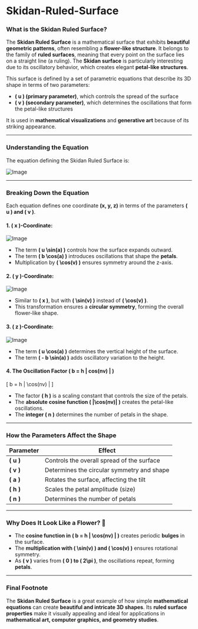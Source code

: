 # Skidan-Ruled-Surface

### **What is the Skidan Ruled Surface?**
The **Skidan Ruled Surface** is a mathematical surface that exhibits **beautiful geometric patterns**, often resembling a **flower-like structure**. It belongs to the family of **ruled surfaces**, meaning that every point on the surface lies on a straight line (a ruling). The **Skidan surface** is particularly interesting due to its oscillatory behavior, which creates elegant **petal-like structures**.

This surface is defined by a set of parametric equations that describe its 3D shape in terms of two parameters:  
- **\( u \) (primary parameter)**, which controls the spread of the surface  
- **\( v \) (secondary parameter)**, which determines the oscillations that form the petal-like structures  

It is used in **mathematical visualizations** and **generative art** because of its striking appearance.

---

### **Understanding the Equation**

The equation defining the Skidan Ruled Surface is:

![Image](https://github.com/user-attachments/assets/f5de2ac6-d617-45ef-a426-38e9d57f382c)

---

### **Breaking Down the Equation**
Each equation defines one coordinate **(x, y, z)** in terms of the parameters **\( u \) and \( v \)**.

#### **1. \( x \)-Coordinate:**

![Image](https://github.com/user-attachments/assets/b64e36b1-b0f0-45da-9a49-1673664047f7)


- The term **\( u \sin(a) \)** controls how the surface expands outward.
- The term **\( b \cos(a) \)** introduces oscillations that shape the **petals**.
- Multiplication by **\( \cos(v) \)** ensures symmetry around the z-axis.

#### **2. \( y \)-Coordinate:**

![Image](https://github.com/user-attachments/assets/378ec74f-fa3b-4784-9650-5942b39d90f1)


- Similar to **\( x \)**, but with **\( \sin(v) \)** instead of **\( \cos(v) \)**.
- This transformation ensures a **circular symmetry**, forming the overall flower-like shape.

#### **3. \( z \)-Coordinate:**

![Image](https://github.com/user-attachments/assets/18664322-924c-45db-b0d4-bdebf7e7f710)


- The term **\( u \cos(a) \)** determines the vertical height of the surface.
- The term **\( - b \sin(a) \)** adds oscillatory variation to the height.

#### **4. The Oscillation Factor \( b = h | cos(nv) | \)**
\[
b = h | \cos(nv) |
\]
- The factor **\( h \)** is a scaling constant that controls the size of the petals.
- The **absolute cosine function \( |\cos(nv)| \)** creates the petal-like oscillations.
- The **integer \( n \)** determines the number of petals in the shape.

---

### **How the Parameters Affect the Shape**
| Parameter | Effect |
|-----------|--------|
| **\( u \)** | Controls the overall spread of the surface |
| **\( v \)** | Determines the circular symmetry and shape |
| **\( a \)** | Rotates the surface, affecting the tilt |
| **\( h \)** | Scales the petal amplitude (size) |
| **\( n \)** | Determines the number of petals |

---

### **Why Does It Look Like a Flower? 🌸**
- The **cosine function in \( b = h | \cos(nv) | \)** creates periodic **bulges** in the surface.
- The **multiplication with \( \sin(v) \) and \( \cos(v) \)** ensures rotational symmetry.
- As **\( v \)** varies from **\( 0 \) to \( 2\pi \)**, the oscillations repeat, forming **petals**.

---

### **Final Footnote**
The **Skidan Ruled Surface** is a great example of how simple **mathematical equations** can create **beautiful and intricate 3D shapes**. Its **ruled surface properties** make it visually appealing and ideal for applications in **mathematical art, computer graphics, and geometry studies**.
